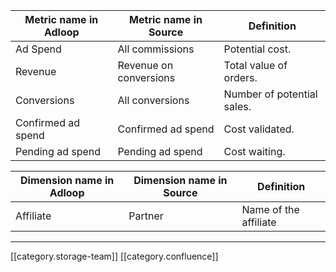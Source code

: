 

|  **Metric name in Adloop**  |  **Metric name in Source**  |  **Definition**  | 
|  --- |  --- |  --- | 
|  Ad Spend | All commissions | Potential cost. | 
|   Revenue | Revenue on conversions | Total value of orders. | 
|   Conversions | All conversions | Number of potential sales. | 
|   Confirmed ad spend | Confirmed ad spend | Cost validated. | 
|   Pending ad spend | Pending ad spend | Cost waiting. | 



|  **Dimension name in Adloop**  |  **Dimension name in Source**  |  **Definition**  | 
|  --- |  --- |  --- | 
|   Affiliate | Partner | Name of the affiliate | 





*****

[[category.storage-team]] 
[[category.confluence]] 
